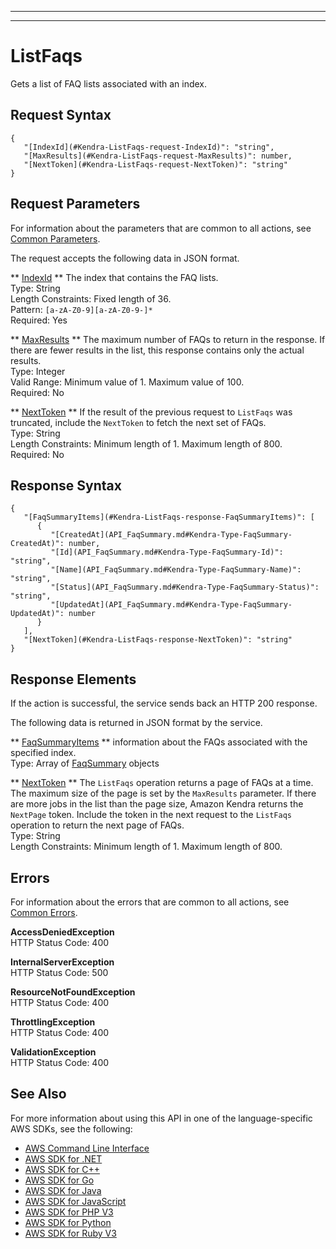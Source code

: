 --------

--------

# ListFaqs<a name="API_ListFaqs"></a>

Gets a list of FAQ lists associated with an index\.

## Request Syntax<a name="API_ListFaqs_RequestSyntax"></a>

```
{
   "[IndexId](#Kendra-ListFaqs-request-IndexId)": "string",
   "[MaxResults](#Kendra-ListFaqs-request-MaxResults)": number,
   "[NextToken](#Kendra-ListFaqs-request-NextToken)": "string"
}
```

## Request Parameters<a name="API_ListFaqs_RequestParameters"></a>

For information about the parameters that are common to all actions, see [Common Parameters](CommonParameters.md)\.

The request accepts the following data in JSON format\.

 ** [IndexId](#API_ListFaqs_RequestSyntax) **   <a name="Kendra-ListFaqs-request-IndexId"></a>
The index that contains the FAQ lists\.  
Type: String  
Length Constraints: Fixed length of 36\.  
Pattern: `[a-zA-Z0-9][a-zA-Z0-9-]*`   
Required: Yes

 ** [MaxResults](#API_ListFaqs_RequestSyntax) **   <a name="Kendra-ListFaqs-request-MaxResults"></a>
The maximum number of FAQs to return in the response\. If there are fewer results in the list, this response contains only the actual results\.  
Type: Integer  
Valid Range: Minimum value of 1\. Maximum value of 100\.  
Required: No

 ** [NextToken](#API_ListFaqs_RequestSyntax) **   <a name="Kendra-ListFaqs-request-NextToken"></a>
If the result of the previous request to `ListFaqs` was truncated, include the `NextToken` to fetch the next set of FAQs\.  
Type: String  
Length Constraints: Minimum length of 1\. Maximum length of 800\.  
Required: No

## Response Syntax<a name="API_ListFaqs_ResponseSyntax"></a>

```
{
   "[FaqSummaryItems](#Kendra-ListFaqs-response-FaqSummaryItems)": [ 
      { 
         "[CreatedAt](API_FaqSummary.md#Kendra-Type-FaqSummary-CreatedAt)": number,
         "[Id](API_FaqSummary.md#Kendra-Type-FaqSummary-Id)": "string",
         "[Name](API_FaqSummary.md#Kendra-Type-FaqSummary-Name)": "string",
         "[Status](API_FaqSummary.md#Kendra-Type-FaqSummary-Status)": "string",
         "[UpdatedAt](API_FaqSummary.md#Kendra-Type-FaqSummary-UpdatedAt)": number
      }
   ],
   "[NextToken](#Kendra-ListFaqs-response-NextToken)": "string"
}
```

## Response Elements<a name="API_ListFaqs_ResponseElements"></a>

If the action is successful, the service sends back an HTTP 200 response\.

The following data is returned in JSON format by the service\.

 ** [FaqSummaryItems](#API_ListFaqs_ResponseSyntax) **   <a name="Kendra-ListFaqs-response-FaqSummaryItems"></a>
information about the FAQs associated with the specified index\.  
Type: Array of [FaqSummary](API_FaqSummary.md) objects

 ** [NextToken](#API_ListFaqs_ResponseSyntax) **   <a name="Kendra-ListFaqs-response-NextToken"></a>
The `ListFaqs` operation returns a page of FAQs at a time\. The maximum size of the page is set by the `MaxResults` parameter\. If there are more jobs in the list than the page size, Amazon Kendra returns the `NextPage` token\. Include the token in the next request to the `ListFaqs` operation to return the next page of FAQs\.  
Type: String  
Length Constraints: Minimum length of 1\. Maximum length of 800\.

## Errors<a name="API_ListFaqs_Errors"></a>

For information about the errors that are common to all actions, see [Common Errors](CommonErrors.md)\.

 **AccessDeniedException**   
HTTP Status Code: 400

 **InternalServerException**   
HTTP Status Code: 500

 **ResourceNotFoundException**   
HTTP Status Code: 400

 **ThrottlingException**   
HTTP Status Code: 400

 **ValidationException**   
HTTP Status Code: 400

## See Also<a name="API_ListFaqs_SeeAlso"></a>

For more information about using this API in one of the language\-specific AWS SDKs, see the following:
+  [AWS Command Line Interface](https://docs.aws.amazon.com/goto/aws-cli/kendra-2019-02-03/ListFaqs) 
+  [AWS SDK for \.NET](https://docs.aws.amazon.com/goto/DotNetSDKV3/kendra-2019-02-03/ListFaqs) 
+  [AWS SDK for C\+\+](https://docs.aws.amazon.com/goto/SdkForCpp/kendra-2019-02-03/ListFaqs) 
+  [AWS SDK for Go](https://docs.aws.amazon.com/goto/SdkForGoV1/kendra-2019-02-03/ListFaqs) 
+  [AWS SDK for Java](https://docs.aws.amazon.com/goto/SdkForJava/kendra-2019-02-03/ListFaqs) 
+  [AWS SDK for JavaScript](https://docs.aws.amazon.com/goto/AWSJavaScriptSDK/kendra-2019-02-03/ListFaqs) 
+  [AWS SDK for PHP V3](https://docs.aws.amazon.com/goto/SdkForPHPV3/kendra-2019-02-03/ListFaqs) 
+  [AWS SDK for Python](https://docs.aws.amazon.com/goto/boto3/kendra-2019-02-03/ListFaqs) 
+  [AWS SDK for Ruby V3](https://docs.aws.amazon.com/goto/SdkForRubyV3/kendra-2019-02-03/ListFaqs) 